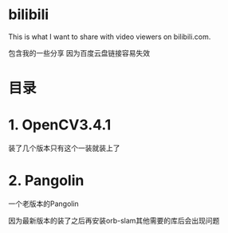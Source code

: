 # bilibili
This is what I want to share with video viewers on bilibili.com.

包含我的一些分享 因为百度云盘链接容易失效


# 目录
# 1. OpenCV3.4.1
装了几个版本只有这个一装就装上了
# 2. Pangolin
一个老版本的Pangolin 

因为最新版本的装了之后再安装orb-slam其他需要的库后会出现问题
